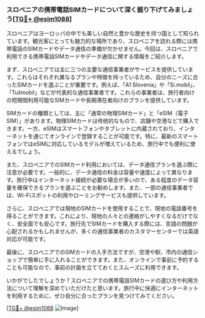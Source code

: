 ### スロベニアの携帯電話SIMカードについて深く掘り下げてみましょう[[TG💪+ @esim1088](https://t.me/s/esim1088)]

スロベニアはヨーロッパの中でも美しい自然と豊かな歴史を持つ国として知られています。観光客にとっても魅力的な場所であり、スロベニアを訪れる際には携帯電話のSIMカードやデータ通信の準備が欠かせません。今回は、スロベニアで利用できる携帯電話SIMカードやデータ通信に関する情報をご紹介します。

まず、スロベニアでは主に三つの主要な通信事業者がサービスを提供しています。これらはそれぞれ異なるプランや特徴を持っているため、自分のニーズに合ったSIMカードを選ぶことが重要です。例えば、「A1 Slovenia」や「Si.mobil」、「Tušmobil」などが代表的な通信事業者です。これらの事業者は、旅行者向けの短期間利用可能なSIMカードや長期滞在者向けのプランを提供しています。

SIMカードの種類としては、主に「通常の物理SIMカード」と「eSIM（電子SIM）」があります。物理SIMカードは传统的なもので、店舗や空港などで購入できます。一方、eSIMはスマートフォンやタブレットに内蔵されており、インターネットを通じてオンラインで登録することが可能です。特に、最新のスマートフォンではeSIMに対応しているモデルが増えているため、旅行中でも便利に使えるでしょう。

また、スロベニアでのSIMカード利用においては、データ通信プランを選ぶ際に注意が必要です。一般的に、データ通信の料金は容量や速度によって異なります。旅行中はインターネット接続が必要な場合が多いので、ある程度のデータ容量を確保できるプランを選ぶことをお勧めします。また、一部の通信事業者では、Wi-Fiスポットの利用やローミングサービスも提供しています。

さらに、スロベニアでは現地のSIMカードを使用することで、現地の電話番号を得ることができます。これにより、現地の人々との連絡がしやすくなるだけでなく、安全面でも安心です。旅行先でSIMカードを購入する際には、言語の問題が心配されるかもしれませんが、多くの通信事業者のカスタマーセンターでは英語対応が可能です。

最後に、スロベニアでのSIMカードの入手方法ですが、空港や駅、市内の通信ショップで簡単に手に入れることができます。また、オンラインで事前に予約することも可能なので、事前の計画を立てておくとスムーズに利用できます。

いかがでしたでしょうか？スロベニアでの携帯電話SIMカードの選び方や利用方法について理解を深めていただけたと思います。旅行中に快適にインターネットを利用するために、ぜひ自分に合ったプランを見つけてみてください。

[[TG💪+ @esim1088](https://t.me/s/esim1088) ![Image](https://i.postimg.cc/Y0z9fWf4/image.png)]